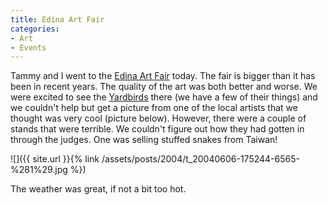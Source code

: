 ```yaml
---
title: Edina Art Fair
categories:
- Art
- Events
---
```


Tammy and I went to the [Edina Art Fair](http://www.50thandfrance.com/2004artfair.htm) today. The fair is bigger than it has been in recent years. The quality of the art was both better and worse. We were excited to see the [Yardbirds](http://www.crittercreations.com/) there (we have a few of their things) and we couldn't help but get a picture from one of the local artists that we thought was very cool (picture below). However, there were a couple of stands that were terrible. We couldn't figure out how they had gotten in through the judges. One was selling stuffed snakes from Taiwan!

![]({{ site.url }}{% link /assets/posts/2004/t_20040606-175244-6565-%281%29.jpg %})

The weather was great, if not a bit too hot.

